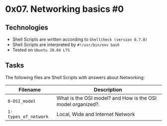 # 0x07. Networking basics #0

## Technologies
* Shell Scripts are written according to `Shellcheck (version 0.7.0)`
* Shell Scripts are interpreted by `#!/usr/bin/env bash`
* Tested on `Ubuntu 20.04 LTS`

## Tasks
The following files are Shell Scripts with answers about Networking:

| Filename | Description |
| -------- | ----------- |
| `0-OSI_model` | What is the OSI model? and How is the OSI model organized?. |
| `1-types_of_network` | Local, Wide and Internet Network|

